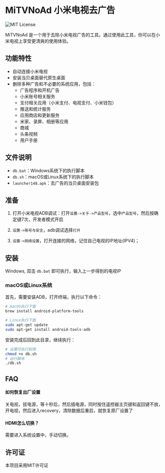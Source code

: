 # MiTVNoAd 小米电视去广告

![MIT License](https://img.shields.io/badge/License-MIT-blue.svg)


MiTVNoAd 是一个用于去除小米电视广告的工具。通过使用此工具，你可以在小米电视上享受更清爽的使用体验。

## 功能特性

- 自动连接小米电视
- 安装当贝桌面替代原生桌面
- 删除多种广告和不必要的系统应用，包括：
  - 广告程序和开机广告
  - 小米账号相关服务
  - 支付相关应用（小米支付、电视支付、小米钱包）
  - 推送和统计服务
  - 应用商店和更新服务
  - 米家、录屏、相册等应用
  - 商城
  - 头条视频
  - 用户手册

## 文件说明

- `db.bat`：Windows系统下的执行脚本
- `db.sh`：macOS或Linux系统下的执行脚本
- `launcher148.apk`：去广告的当贝桌面安装包

## 准备

1. 打开小米电视ADB调试：打开`设置->关于->产品型号`，选中`产品型号`，然后按确定键7次，开发者模式开启   

2. `设置->账号与安全`，adb调试选择`打开`

3. `设置->网络设置`，打开连接的网络，记住自己电视的IP地址(IPV4)；

## 安装

Windows, 双击 `db.bat` 即可执行，输入上一步得到的电视IP

### macOS或Linux系统


首先，需要安装ADB，打开终端，执行以下命令：

```sh
# macOS执行下面
brew install android-platform-tools 

# Linux执行下面
sudo apt-get update
sudo apt-get install android-tools-adb
```

安装完成后回到此目录，继续执行：

```sh
# 设置可执行权限
chmod +x db.sh
# 运行脚本
./db.sh
```


## FAQ

#### 如何恢复出厂设置

  关电视，拔电源，等十秒后，然后插电源，同时按住遥控器主页键和返回键不放，开电视，然后进入recovery，清除数据后重启，就恢复原厂设置了

#### HDMI怎么切换？
  需要进入系统设置中，手动切换。



## 许可证

本项目采用MIT许可证

